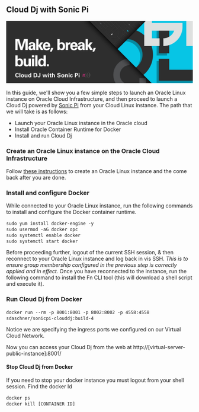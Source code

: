 ## Cloud Dj with Sonic Pi

![](images/clouddj.png)

In this guide, we'll show you a few simple steps to launch an Oracle Linux instance on Oracle Cloud Infrastructure, and then proceed to launch a Cloud Dj powered by [Sonic Pi](https://sonic-pi.net/) from your Cloud Linux instance. The path that we will take is as follows:

 - Launch your Oracle Linux instance in the Oracle cloud
 - Install Oracle Container Runtime for Docker
 - Install and run Cloud Dj

### Create an Oracle Linux instance on the Oracle Cloud Infrastructure
Follow [these instructions](oci.md) to create an Oracle Linux instance and the come back after you are done.

### Install and configure Docker
While connected to your Oracle Linux instance, run the following commands to install and configure the Docker container runtime.

```
sudo yum install docker-engine -y
sudo usermod -aG docker opc
sudo systemctl enable docker
sudo systemctl start docker
```

Before proceeding further, logout of the current SSH session, & then reconnect to your Oracle Linux instance and log back in vis SSH. _This is to ensure group membership configured in the previous step is correctly applied and in effect._
Once you have reconnected to the instance, run the following command to install the Fn CLI tool (this will download a shell script and execute it).

### Run Cloud Dj from Docker

	docker run --rm -p 8001:8001 -p 8002:8002 -p 4558:4558 sdaschner/sonicpi-clouddj:build-4

Notice we are specifying the ingress ports we configured on our Virtual Cloud Network.

Now you can access your Cloud Dj from the web at http://[virtual-server-public-instance]:8001/

#### Stop Cloud Dj from Docker
If you need to stop your docker instance you must logout from your shell session. Find the docker Id

	docker ps
	docker kill [CONTAINER ID]